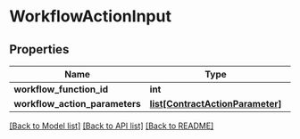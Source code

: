 # WorkflowActionInput

## Properties
Name | Type | Description | Notes
------------ | ------------- | ------------- | -------------
**workflow_function_id** | **int** |  | [optional] 
**workflow_action_parameters** | [**list[ContractActionParameter]**](ContractActionParameter.md) |  | [optional] 

[[Back to Model list]](../README.md#documentation-for-models) [[Back to API list]](../README.md#documentation-for-api-endpoints) [[Back to README]](../README.md)


